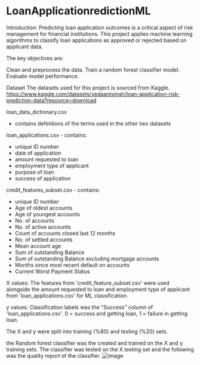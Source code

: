 # LoanApplicationredictionML

Introduction:
Predicting loan application outcomes is a critical aspect of risk management for financial institutions. This project applies machine learning algorithms to classify loan applications as approved or rejected based on applicant data.

The key objectives are:

Clean and preprocess the data.
Train a random forest classifier model.
Evaluate model performance.

Dataset
The datasets used for this project is sourced from Kaggle.
https://www.kaggle.com/datasets/vedaantsingh/loan-application-risk-prediction-data?resource=download

loan_data_dictionary.csv
- contains definitions of the terms used in the other two datasets

loan_applications.csv - contains:
- unique ID number
- date of application
- amount requested to loan
- employment type of applicant
- purpose of loan
- success of application

credit_features_subset.csv - contains:
- unique ID number
- Age of oldest accounts
- Age of youngest accounts
- No. of accounts
- No. of active accounts
- Count of accounts closed last 12 months
- No. of settled accounts
- Mean account age
- Sum of outstanding Balance
- Sum of outstanding Balance excluding mortgage accounts
- Months since most recent default on accounts
- Current Worst Payment Status

X values: The features from 'credit_feature_subset.csv' were used alongside the amount requested to loan and employment type of applicant from 'loan_applications.csv' for ML classification.

y values: Classification labels was the "Success" column of 'loan_applications.csv'. 0 = success and getting loan, 1 = failure in getting loan.

The X and y were split into training (%80) and testing (%20) sets.

the Random forest classifier was the created and trained on the X and y training sets.
The classifier was tested on the X testing set and the following was the quality report of the classifier.
![image](https://github.com/user-attachments/assets/6defd57e-3c2b-4a3a-8402-e217496d614f)
